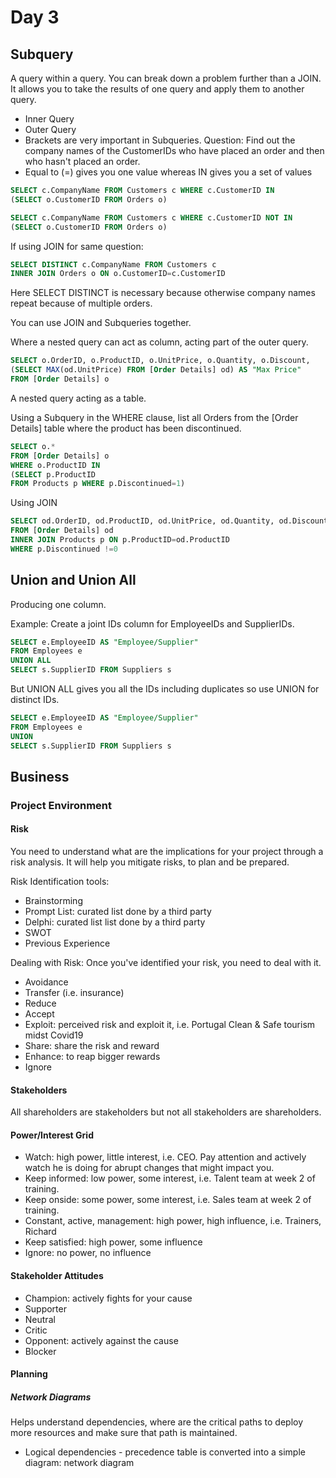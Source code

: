 # Day 3

## Subquery
A query within a query. You can break down a problem further than a JOIN. It allows you to take the results of one query and apply them to another query.
- Inner Query
- Outer Query
- Brackets are very important in Subqueries.
Question: Find out the company names of the CustomerIDs who have placed an order and then who hasn't placed an order.
- Equal to (=) gives you one value whereas IN gives you a set of values
```SQL
SELECT c.CompanyName FROM Customers c WHERE c.CustomerID IN
(SELECT o.CustomerID FROM Orders o)

SELECT c.CompanyName FROM Customers c WHERE c.CustomerID NOT IN
(SELECT o.CustomerID FROM Orders o)
```
If using JOIN for same question:
```SQL
SELECT DISTINCT c.CompanyName FROM Customers c
INNER JOIN Orders o ON o.CustomerID=c.CustomerID
```
Here SELECT DISTINCT is necessary because otherwise company names repeat because of multiple orders.

You can use JOIN and Subqueries together.

Where a nested query can act as column, acting part of the outer query.
```SQL
SELECT o.OrderID, o.ProductID, o.UnitPrice, o.Quantity, o.Discount,
(SELECT MAX(od.UnitPrice) FROM [Order Details] od) AS "Max Price"
FROM [Order Details] o
```
A nested query acting as a table.

Using a Subquery in the WHERE clause, list all Orders from the [Order Details] table where the product has been discontinued.
```SQL
SELECT o.*
FROM [Order Details] o
WHERE o.ProductID IN
(SELECT p.ProductID
FROM Products p WHERE p.Discontinued=1)
```
Using JOIN

```SQL
SELECT od.OrderID, od.ProductID, od.UnitPrice, od.Quantity, od.Discount
FROM [Order Details] od
INNER JOIN Products p ON p.ProductID=od.ProductID
WHERE p.Discontinued !=0
```
## Union and Union All
Producing one column.

Example: Create a joint IDs column for EmployeeIDs and SupplierIDs.

```SQL
SELECT e.EmployeeID AS "Employee/Supplier"
FROM Employees e
UNION ALL
SELECT s.SupplierID FROM Suppliers s
```
But UNION ALL gives you all the IDs including duplicates so use UNION for distinct IDs.
```SQL
SELECT e.EmployeeID AS "Employee/Supplier"
FROM Employees e
UNION
SELECT s.SupplierID FROM Suppliers s
```

## Business
### Project Environment
#### Risk
You need to understand what are the implications for your project through a risk analysis. It will help you mitigate risks, to plan and be prepared.

Risk Identification tools:
- Brainstorming
- Prompt List: curated list done by a third party
- Delphi: curated list list done by a third party
- SWOT
- Previous Experience

Dealing with Risk:
Once you've identified your risk, you need to deal with it.
- Avoidance
- Transfer (i.e. insurance)    
- Reduce
- Accept
- Exploit: perceived risk and exploit it, i.e. Portugal Clean & Safe tourism midst Covid19
- Share: share the risk and reward
- Enhance: to reap bigger rewards
- Ignore

#### Stakeholders
All shareholders are stakeholders but not all stakeholders are shareholders.

#### Power/Interest Grid
- Watch: high power, little interest, i.e. CEO. Pay attention and actively watch he is doing for abrupt changes that might impact you.
- Keep informed: low power, some interest, i.e. Talent team at week 2 of training.
- Keep onside: some power, some interest, i.e. Sales team at week 2 of training.
- Constant, active, management: high power, high influence, i.e. Trainers, Richard
- Keep satisfied: high power, some influence
- Ignore: no power, no influence


#### Stakeholder Attitudes
- Champion: actively fights for your cause
- Supporter
- Neutral
- Critic
- Opponent: actively against the cause
- Blocker

#### Planning
##### Network Diagrams
Helps understand dependencies, where are the critical paths to deploy more resources and make sure that path is maintained.
- Logical dependencies - precedence table is converted into a simple diagram: network diagram
